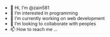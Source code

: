 - 👋 Hi, I’m @zain581
- 👀 I’m interested in programming
- 🌱 I’m currently working on web development 
- 💞️ I’m looking to collaborate with peoples 
- 📫 How to reach me ...

<!---
zain581/zain581 is a ✨ special ✨ repository because its `README.md` (this file) appears on your GitHub profile.
You can click the Preview link to take a look at your changes.
--->
